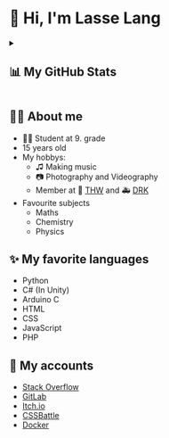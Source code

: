# 👋 Hi, I'm Lasse Lang

<details>
<summary>

## 📊 My GitHub Stats

</summary>
<img align="left" width=48% alt="My GitHub Stats" src="https://github-readme-stats.vercel.app/api?username=Lasse-Tom-Lang&show_icons=true&hide-border=true&theme=radical" />
<img width=48% src="https://github-readme-stats.vercel.app/api/top-langs/?username=lasse-tom-lang&theme=radical&layout=compact&langs_count=4" />
<img width=48% src="http://github-readme-streak-stats.herokuapp.com?user=Lasse-Tom-Lang&theme=radical" />
</details>

## 🙍‍♂️ About me
* 👨‍🎓 Student at 9. grade
* 15 years old
* My hobbys:
  * ♫ Making music
  * 📷 Photography and Videography
  * Member at 🚨 [THW](https://www.thw.de/DE/Startseite/startseite_node.html) and 🚑 [DRK](https://www.drk.de)
* Favourite subjects
  * Maths 
  * Chemistry 
  * Physics
## ✨ My favorite languages
* Python
* C# (In Unity)
* Arduino C
* HTML
* CSS
* JavaScript
* PHP
## 👤 My accounts
* [Stack Overflow](https://stackoverflow.com/users/18135352/lasse-lang?tab=profile)
* [GitLab](https://gitlab.com/Lasse-Tom-Lang)
* [Itch.io](https://lassetfl.itch.io)
* [CSSBattle](https://cssbattle.dev/player/lasselang)
* [Docker](https://hub.docker.com/u/lassetfl)
